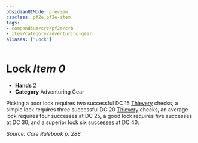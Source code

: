 ```yaml
---
obsidianUIMode: preview
cssclass: pf2e,pf2e-item
tags:
- compendium/src/pf2e/crb
- item/category/adventuring-gear
aliases: ["Lock"]
---
```

# Lock *Item 0*  

- **Hands** 2
- **Category** Adventuring Gear

Picking a poor lock requires two successful DC 15 [Thievery](/compendium/skills.md#Thievery) checks, a simple lock requires three successful DC 20 [Thievery](/compendium/skills.md#Thievery) checks, an average lock requires four successes at DC 25, a good lock requires five successes at DC 30, and a superior lock six successes at DC 40.

*Source: Core Rulebook p. 288*